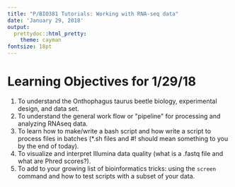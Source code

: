 ```yaml
---
title: "P/BIO381 Tutorials: Working with RNA-seq data"
date: 'January 29, 2018'
output:
  prettydoc::html_pretty:
    theme: cayman
fontsize: 18pt
---
```


# Learning Objectives for 1/29/18

1. To understand the Onthophagus taurus beetle biology, experimental design, and data set.
2. To understand the general work flow or "pipeline" for processing and analyzing RNAseq data.
3. To learn how to make/write a bash script and how write a script to process files in batches (*.sh files and #! should mean something to you by the end of today).
4. To visualize and interpret Illumina data quality (what is a .fastq file and what are Phred scores?).
5. To add to your growing list of bioinformatics tricks: using the `screen` command and how to test scripts with a subset of your data.